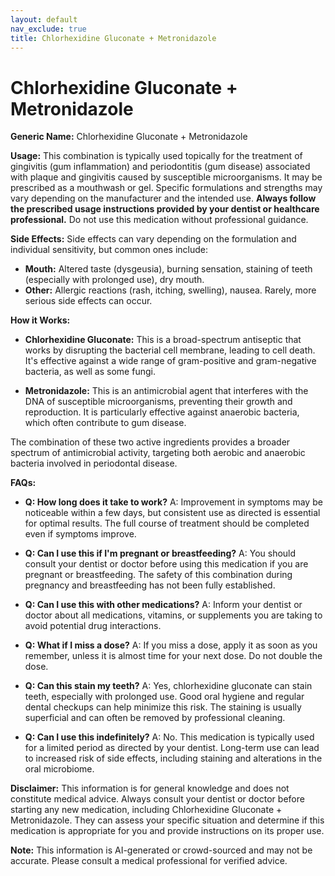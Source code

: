 ```yaml
---
layout: default
nav_exclude: true
title: Chlorhexidine Gluconate + Metronidazole
---
```


# Chlorhexidine Gluconate + Metronidazole

**Generic Name:** Chlorhexidine Gluconate + Metronidazole

**Usage:** This combination is typically used topically for the treatment of gingivitis (gum inflammation) and periodontitis (gum disease) associated with plaque and gingivitis caused by susceptible microorganisms. It may be prescribed as a mouthwash or gel.  Specific formulations and strengths may vary depending on the manufacturer and the intended use.  **Always follow the prescribed usage instructions provided by your dentist or healthcare professional.** Do not use this medication without professional guidance.

**Side Effects:**  Side effects can vary depending on the formulation and individual sensitivity, but common ones include:

* **Mouth:** Altered taste (dysgeusia), burning sensation, staining of teeth (especially with prolonged use), dry mouth.
* **Other:**  Allergic reactions (rash, itching, swelling), nausea.  Rarely, more serious side effects can occur.


**How it Works:**

* **Chlorhexidine Gluconate:** This is a broad-spectrum antiseptic that works by disrupting the bacterial cell membrane, leading to cell death. It's effective against a wide range of gram-positive and gram-negative bacteria, as well as some fungi.

* **Metronidazole:** This is an antimicrobial agent that interferes with the DNA of susceptible microorganisms, preventing their growth and reproduction. It is particularly effective against anaerobic bacteria, which often contribute to gum disease.

The combination of these two active ingredients provides a broader spectrum of antimicrobial activity, targeting both aerobic and anaerobic bacteria involved in periodontal disease.

**FAQs:**

* **Q: How long does it take to work?** A: Improvement in symptoms may be noticeable within a few days, but consistent use as directed is essential for optimal results.  The full course of treatment should be completed even if symptoms improve.

* **Q: Can I use this if I'm pregnant or breastfeeding?** A:  You should consult your dentist or doctor before using this medication if you are pregnant or breastfeeding. The safety of this combination during pregnancy and breastfeeding has not been fully established.

* **Q: Can I use this with other medications?** A:  Inform your dentist or doctor about all medications, vitamins, or supplements you are taking to avoid potential drug interactions.

* **Q: What if I miss a dose?** A:  If you miss a dose, apply it as soon as you remember, unless it is almost time for your next dose. Do not double the dose.

* **Q: Can this stain my teeth?** A: Yes, chlorhexidine gluconate can stain teeth, especially with prolonged use.  Good oral hygiene and regular dental checkups can help minimize this risk.  The staining is usually superficial and can often be removed by professional cleaning.

* **Q:  Can I use this indefinitely?** A: No.  This medication is typically used for a limited period as directed by your dentist.  Long-term use can lead to increased risk of side effects, including staining and alterations in the oral microbiome.


**Disclaimer:** This information is for general knowledge and does not constitute medical advice. Always consult your dentist or doctor before starting any new medication, including Chlorhexidine Gluconate + Metronidazole. They can assess your specific situation and determine if this medication is appropriate for you and provide instructions on its proper use.


**Note:** This information is AI-generated or crowd-sourced and may not be accurate. Please consult a medical professional for verified advice.
